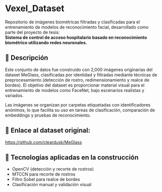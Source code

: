 # Vexel_Dataset

Repositorio de imágenes biométricas filtradas y clasificadas para el entrenamiento de modelos de reconocimiento facial, desarrollado como parte del proyecto de tesis:  
**Sistema de control de acceso hospitalario basado en reconocimiento biométrico utilizando redes neuronales.**

## 📄 Descripción

Este conjunto de datos fue construido con 2,000 imágenes originarias del dataset MeGlass, clasificadas por identidad y filtradas mediante técnicas de preprocesamiento (detección de rostro, redimensionamiento y realce de bordes). 
El objetivo del dataset es proporcionar material visual para el entrenamiento de modelos como FaceNet, bajo escenarios realistas y variados.

Las imágenes se organizan por carpetas etiquetadas con identificadores anónimos, lo que facilita su uso en tareas de clasificación, comparación de embeddings y pruebas de reconocimiento.

## 🔗 Enlace al dataset original:
https://github.com/cleardusk/MeGlass

## 🧠 Tecnologías aplicadas en la construcción
- OpenCV (detección y recorte de rostros)
- MTCCN para recorte de rostros
- Filtro Sobel para realce de bordes
- Clasificación manual y validación visual
